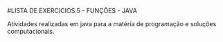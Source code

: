 #LISTA DE EXERCICIOS 5 - FUNÇÕES - JAVA

Atividades realizadas em java para a matéria de programação e soluções computacionais.
